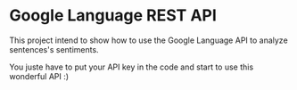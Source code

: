 # Google Language REST API
This project intend to show how to use the Google Language API to analyze sentences's sentiments.

You juste have to put your API key in the code and start to use this wonderful API :)

